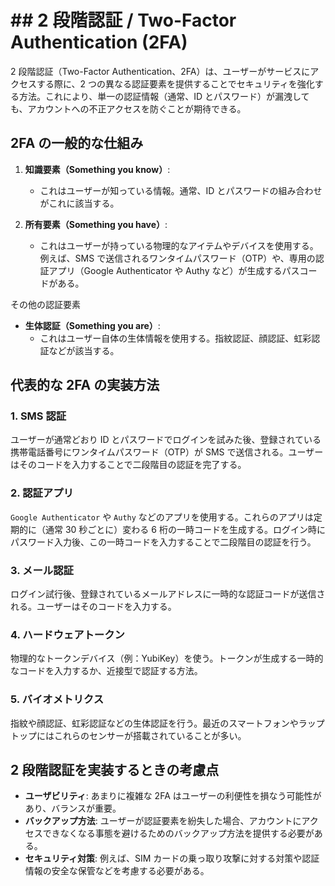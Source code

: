 # ## 2 段階認証 / Two-Factor Authentication (2FA)

2 段階認証（Two-Factor Authentication、2FA）は、ユーザーがサービスにアクセスする際に、2 つの異なる認証要素を提供することでセキュリティを強化する方法。これにより、単一の認証情報（通常、ID とパスワード）が漏洩しても、アカウントへの不正アクセスを防ぐことが期待できる。

## 2FA の一般的な仕組み

1. **知識要素（Something you know）**:

   - これはユーザーが知っている情報。通常、ID とパスワードの組み合わせがこれに該当する。

2. **所有要素（Something you have）**:
   - これはユーザーが持っている物理的なアイテムやデバイスを使用する。例えば、SMS で送信されるワンタイムパスワード（OTP）や、専用の認証アプリ（Google Authenticator や Authy など）が生成するパスコードがある。

その他の認証要素

- **生体認証（Something you are）**:
  - これはユーザー自体の生体情報を使用する。指紋認証、顔認証、虹彩認証などが該当する。

## 代表的な 2FA の実装方法

### 1. SMS 認証

ユーザーが通常どおり ID とパスワードでログインを試みた後、登録されている携帯電話番号にワンタイムパスワード（OTP）が SMS で送信される。ユーザーはそのコードを入力することで二段階目の認証を完了する。

### 2. 認証アプリ

`Google Authenticator` や `Authy` などのアプリを使用する。これらのアプリは定期的に（通常 30 秒ごとに）変わる 6 桁の一時コードを生成する。ログイン時にパスワード入力後、この一時コードを入力することで二段階目の認証を行う。

### 3. メール認証

ログイン試行後、登録されているメールアドレスに一時的な認証コードが送信される。ユーザーはそのコードを入力する。

### 4. ハードウェアトークン

物理的なトークンデバイス（例：YubiKey）を使う。トークンが生成する一時的なコードを入力するか、近接型で認証する方法。

### 5. バイオメトリクス

指紋や顔認証、虹彩認証などの生体認証を行う。最近のスマートフォンやラップトップにはこれらのセンサーが搭載されていることが多い。

## 2 段階認証を実装するときの考慮点

- **ユーザビリティ**: あまりに複雑な 2FA はユーザーの利便性を損なう可能性があり、バランスが重要。
- **バックアップ方法**: ユーザーが認証要素を紛失した場合、アカウントにアクセスできなくなる事態を避けるためのバックアップ方法を提供する必要がある。
- **セキュリティ対策**: 例えば、SIM カードの乗っ取り攻撃に対する対策や認証情報の安全な保管などを考慮する必要がある。
